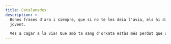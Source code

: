 ```yaml
---
title: Catalanades
description: >-
  Bones frases d'ara i siempre, que si no te les deia l'avia, els hi diras tú al
  jovent.

  Ves a cagar a la via! Que amb ta sang d'orxata estàs més perdut que un pet en un jacuzzi. Així que no em vinguis amb pamplines, que si pujes açí voràs a ma abuela. Que Martiris a mi, Només la de la peineta, reina...
---
```

